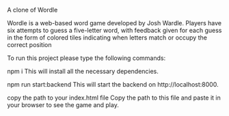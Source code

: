 A clone of Wordle

Wordle is a web-based word game developed by Josh Wardle. Players have six attempts to guess a five-letter word, with feedback given for each guess in the form of colored tiles indicating when letters match or occupy the correct position

To run this project please type the following commands:

npm i
This will install all the necessary dependencies.

npm run start:backend
This will start the backend on http://localhost:8000.

copy the path to your index.html file
Copy the path to this file and paste it in your browser to see the game and play.